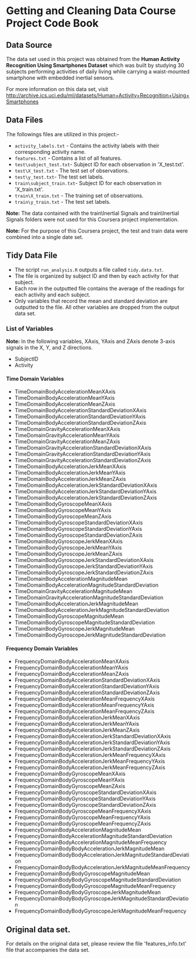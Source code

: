 # Getting and Cleaning Data Course Project Code Book

## Data Source

The data set used in this project was obtained from the **Human Activity Recognition Using Smartphones Dataset**  which was built by studying 30 subjects performing activities of daily living while carrying a waist-mounted smartphone with embedded inertial sensors.

For more information on this data set, visit 
http://archive.ics.uci.edu/ml/datasets/Human+Activity+Recognition+Using+Smartphones 

## Data Files

The followings files are utilized in this project:-

* `activity_labels.txt` - Contains the activity labels with their corresponding activity name.
* `features.txt` - Contains a list of all features.
* `test\subject_test.txt`- Subject ID for each observation in 'X_test.txt'. 
* `test\X_test.txt` - The test set of observations. 
* `test\y_test.txt`- The test set labels.
* `train\subject_train.txt`- Subject ID for each observation in 'X_train.txt'.
* `train\X_train.txt` - The training set of observations. 
* `train\y_train.txt` - The test set labels.

**Note:** The data contained with the train\\Inertial Signals and train\\Inertial Signals folders were not used for this Coursera project implementation. 

**Note:** For the purpose of this Coursera project, the test and train data were combined into a single date set.

## Tidy Data File

* The script `run_analysis.R` outputs a file called `tidy.data.txt`. 
* The file is organized by subject ID and then by each activity for that subject.
* Each row in the outputted file contains the average of the readings for each activity and each subject.
* Only variables that record the mean and standard deviation are outputted to the file. All other variables are dropped from the output data set.

### List of Variables

**Note:** In the following variables, XAxis, YAxis and ZAxis denote 3-axis signals in the X, Y, and Z directions. 

*   SubjectID
* 	Activity

#### Time Domain Variables

*   TimeDomainBodyAccelerationMeanXAxis
* 	TimeDomainBodyAccelerationMeanYAxis
* 	TimeDomainBodyAccelerationMeanZAxis
* 	TimeDomainBodyAccelerationStandardDeviationXAxis
* 	TimeDomainBodyAccelerationStandardDeviationYAxis
* 	TimeDomainBodyAccelerationStandardDeviationZAxis
* 	TimeDomainGravityAccelerationMeanXAxis
* 	TimeDomainGravityAccelerationMeanYAxis
* 	TimeDomainGravityAccelerationMeanZAxis
* 	TimeDomainGravityAccelerationStandardDeviationXAxis
* 	TimeDomainGravityAccelerationStandardDeviationYAxis
* 	TimeDomainGravityAccelerationStandardDeviationZAxis
* 	TimeDomainBodyAccelerationJerkMeanXAxis
* 	TimeDomainBodyAccelerationJerkMeanYAxis
* 	TimeDomainBodyAccelerationJerkMeanZAxis
* 	TimeDomainBodyAccelerationJerkStandardDeviationXAxis
* 	TimeDomainBodyAccelerationJerkStandardDeviationYAxis
* 	TimeDomainBodyAccelerationJerkStandardDeviationZAxis
* 	TimeDomainBodyGyroscopeMeanXAxis
* 	TimeDomainBodyGyroscopeMeanYAxis
* 	TimeDomainBodyGyroscopeMeanZAxis
* 	TimeDomainBodyGyroscopeStandardDeviationXAxis
* 	TimeDomainBodyGyroscopeStandardDeviationYAxis
* 	TimeDomainBodyGyroscopeStandardDeviationZAxis
* 	TimeDomainBodyGyroscopeJerkMeanXAxis
* 	TimeDomainBodyGyroscopeJerkMeanYAxis
* 	TimeDomainBodyGyroscopeJerkMeanZAxis
* 	TimeDomainBodyGyroscopeJerkStandardDeviationXAxis
* 	TimeDomainBodyGyroscopeJerkStandardDeviationYAxis
* 	TimeDomainBodyGyroscopeJerkStandardDeviationZAxis
* 	TimeDomainBodyAccelerationMagnitudeMean
* 	TimeDomainBodyAccelerationMagnitudeStandardDeviation
* 	TimeDomainGravityAccelerationMagnitudeMean
* 	TimeDomainGravityAccelerationMagnitudeStandardDeviation
* 	TimeDomainBodyAccelerationJerkMagnitudeMean
* 	TimeDomainBodyAccelerationJerkMagnitudeStandardDeviation
* 	TimeDomainBodyGyroscopeMagnitudeMean
* 	TimeDomainBodyGyroscopeMagnitudeStandardDeviation
* 	TimeDomainBodyGyroscopeJerkMagnitudeMean
* 	TimeDomainBodyGyroscopeJerkMagnitudeStandardDeviation

#### Frequency Domain Variables

* 	FrequencyDomainBodyAccelerationMeanXAxis
* 	FrequencyDomainBodyAccelerationMeanYAxis
* 	FrequencyDomainBodyAccelerationMeanZAxis
* 	FrequencyDomainBodyAccelerationStandardDeviationXAxis
* 	FrequencyDomainBodyAccelerationStandardDeviationYAxis
* 	FrequencyDomainBodyAccelerationStandardDeviationZAxis
* 	FrequencyDomainBodyAccelerationMeanFrequencyXAxis
* 	FrequencyDomainBodyAccelerationMeanFrequencyYAxis
* 	FrequencyDomainBodyAccelerationMeanFrequencyZAxis
* 	FrequencyDomainBodyAccelerationJerkMeanXAxis
* 	FrequencyDomainBodyAccelerationJerkMeanYAxis
* 	FrequencyDomainBodyAccelerationJerkMeanZAxis
* 	FrequencyDomainBodyAccelerationJerkStandardDeviationXAxis
* 	FrequencyDomainBodyAccelerationJerkStandardDeviationYAxis
* 	FrequencyDomainBodyAccelerationJerkStandardDeviationZAxis
* 	FrequencyDomainBodyAccelerationJerkMeanFrequencyXAxis
* 	FrequencyDomainBodyAccelerationJerkMeanFrequencyYAxis
* 	FrequencyDomainBodyAccelerationJerkMeanFrequencyZAxis
* 	FrequencyDomainBodyGyroscopeMeanXAxis
* 	FrequencyDomainBodyGyroscopeMeanYAxis
* 	FrequencyDomainBodyGyroscopeMeanZAxis
* 	FrequencyDomainBodyGyroscopeStandardDeviationXAxis
* 	FrequencyDomainBodyGyroscopeStandardDeviationYAxis
* 	FrequencyDomainBodyGyroscopeStandardDeviationZAxis
* 	FrequencyDomainBodyGyroscopeMeanFrequencyXAxis
* 	FrequencyDomainBodyGyroscopeMeanFrequencyYAxis
* 	FrequencyDomainBodyGyroscopeMeanFrequencyZAxis
* 	FrequencyDomainBodyAccelerationMagnitudeMean
* 	FrequencyDomainBodyAccelerationMagnitudeStandardDeviation
* 	FrequencyDomainBodyAccelerationMagnitudeMeanFrequency
* 	FrequencyDomainBodyBodyAccelerationJerkMagnitudeMean
* 	FrequencyDomainBodyBodyAccelerationJerkMagnitudeStandardDeviation
* 	FrequencyDomainBodyBodyAccelerationJerkMagnitudeMeanFrequency
* 	FrequencyDomainBodyBodyGyroscopeMagnitudeMean
* 	FrequencyDomainBodyBodyGyroscopeMagnitudeStandardDeviation
* 	FrequencyDomainBodyBodyGyroscopeMagnitudeMeanFrequency
* 	FrequencyDomainBodyBodyGyroscopeJerkMagnitudeMean
* 	FrequencyDomainBodyBodyGyroscopeJerkMagnitudeStandardDeviation
* 	FrequencyDomainBodyBodyGyroscopeJerkMagnitudeMeanFrequency



## Original data set.

For details on the original data set, please review the file 'features_info.txt' file that accompanies the data set.
